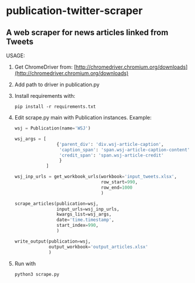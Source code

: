 # publication-twitter-scraper

## A web scraper for news articles linked from Tweets

USAGE:

1. Get ChromeDriver from:
    [http://chromedriver.chromium.org/downloads](http://chromedriver.chromium.org/downloads)
2. Add path to driver in publication.py
3. Install requirements with:

    ```pip install -r requirements.txt```
4. Edit scrape.py main with Publication instances. Example: 
    ```python
    wsj = Publication(name='WSJ')

    wsj_args = [
                    {'parent_div': 'div.wsj-article-caption',
                     'caption_span': 'span.wsj-article-caption-content',
                     'credit_span': 'span.wsj-article-credit'
                     }
                ]

    wsj_inp_urls = get_workbook_urls(workbook='input_tweets.xlsx',
                                     row_start=990,
                                     row_end=1000
                                     )

    scrape_articles(publication=wsj,
                    input_urls=wsj_inp_urls,
                    kwargs_list=wsj_args,
                    date='time.timestamp',
                    start_index=990,
                    )

    write_output(publication=wsj,
                 output_workbook='output_articles.xlsx'
                 )
    ```
5. Run with 
    ```python
    python3 scrape.py
    ```